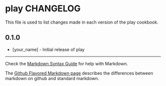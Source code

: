 # play CHANGELOG

This file is used to list changes made in each version of the play cookbook.

## 0.1.0
- [your_name] - Initial release of play

- - -
Check the [Markdown Syntax Guide](http://daringfireball.net/projects/markdown/syntax) for help with Markdown.

The [Github Flavored Markdown page](http://github.github.com/github-flavored-markdown/) describes the differences between markdown on github and standard markdown.
